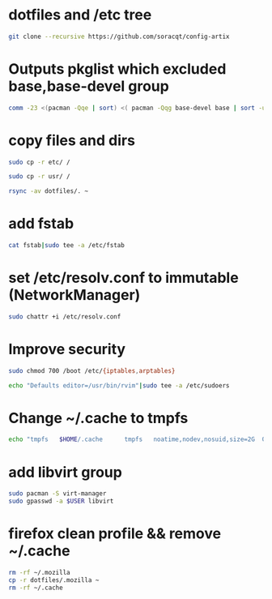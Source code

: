 # dotfiles and /etc tree

```bash
git clone --recursive https://github.com/soracqt/config-artix
```

# Outputs pkglist which excluded base,base-devel group

```bash
comm -23 <(pacman -Qqe | sort) <( pacman -Qqg base-devel base | sort -u) > pkglist.txt
```

# copy files and dirs

```bash
sudo cp -r etc/ /
```

```bash
sudo cp -r usr/ /
```

```bash
rsync -av dotfiles/. ~
```

# add fstab

```bash
cat fstab|sudo tee -a /etc/fstab
```

# set /etc/resolv.conf to immutable (NetworkManager)

```bash
sudo chattr +i /etc/resolv.conf
```

# Improve security

```bash
sudo chmod 700 /boot /etc/{iptables,arptables}
```

```bash
echo "Defaults editor=/usr/bin/rvim"|sudo tee -a /etc/sudoers
```

# Change ~/.cache to tmpfs

```bash
echo "tmpfs   $HOME/.cache      tmpfs   noatime,nodev,nosuid,size=2G  0       0"|sudo tee -a /etc/fstab
```

# add libvirt group

```bash
sudo pacman -S virt-manager
sudo gpasswd -a $USER libvirt
```

# firefox clean profile && remove ~/.cache

```bash
rm -rf ~/.mozilla
cp -r dotfiles/.mozilla ~
rm -rf ~/.cache
```
